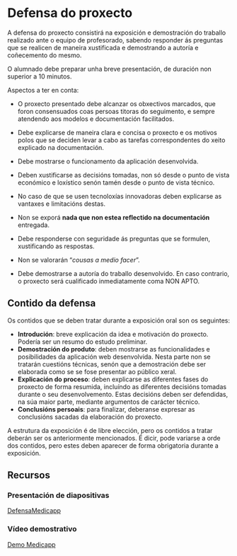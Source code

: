 # Defensa do proxecto

A defensa do proxecto consistirá na exposición e demostración do traballo realizado ante o equipo de profesorado, sabendo responder ás preguntas que se realicen de maneira xustificada e demostrando a autoría e coñecemento do mesmo.

O alumnado debe preparar unha breve presentación, de duración non superior a 10 minutos.

Aspectos a ter en conta:

* O proxecto presentado debe alcanzar os obxectivos marcados, que foron consensuados coas persoas titoras do seguimento, e sempre atendendo aos modelos e documentación facilitados.

* Debe explicarse de maneira clara e concisa o proxecto e os motivos polos que se deciden levar a cabo as tarefas correspondentes do xeito explicado na documentación.

* Debe mostrarse o funcionamento da aplicación desenvolvida.

* Deben xustificarse as decisións tomadas, non só desde o punto de vista económico e loxístico senón tamén desde o punto de vista técnico.

* No caso de que se usen tecnoloxías innovadoras deben explicarse as vantaxes e limitacións destas.

* Non se exporá **nada que non estea reflectido na documentación** entregada.

* Debe responderse con seguridade ás preguntas que se formulen, xustificando as respostas.

* Non se valorarán “*cousas a medio facer*”.

* Debe demostrarse a autoría do traballo desenvolvido. En caso contrario, o proxecto será cualificado inmediatamente coma NON APTO.

## Contido da defensa

Os contidos que se deben tratar durante a exposición oral son os seguintes:

* **Introdución**: breve explicación da idea e motivación do proxecto. Podería ser un resumo do estudo preliminar.
* **Demostración do produto**: deben mostrarse as funcionalidades e posibilidades da aplicación web desenvolvida. Nesta parte non se tratarán cuestións técnicas, senón que a demostración debe ser elaborada como se se fose presentar ao público xeral.
* **Explicación do proceso**: deben explicarse as diferentes fases do proxecto de forma resumida, incluíndo as diferentes decisións tomadas durante o seu desenvolvemento. Estas decisións deben ser defendidas, na súa maior parte, mediante argumentos de carácter técnico.
* **Conclusións persoais**: para finalizar, deberanse expresar as conclusións sacadas da elaboración do proxecto.

A estrutura da exposición é de libre elección, pero os contidos a tratar deberán ser os anteriormente mencionados. É dicir, pode variarse a orde dos contidos, pero estes deben aparecer de forma obrigatoria durante a exposición.

## Recursos

### Presentación de diapositivas

[DefensaMedicapp](/DefensaMedicapp.pdf)
 
### Vídeo demostrativo

[Demo Medicapp](https://www.youtube.com/watch?v=fihq8WokEVE)